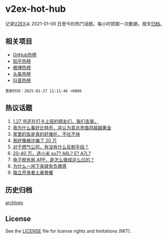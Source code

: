 # v2ex-hot-hub

 记录[V2EX](https://www.v2ex.com/)从 2021-01-06 日至今的热门话题。每小时抓取一次数据，按天[归档](archives)。
 
 ## 相关项目

- [GitHub热榜](https://github.com/snaildev/github-hot-hub)
- [知乎热榜](https://github.com/snaildev/zhihu-hot-hub)
- [微博热榜](https://github.com/snaildev/weibo-hot-hub)
- [头条热榜](https://github.com/snaildev/toutiao-hot-hub)
- [抖音热榜](https://github.com/snaildev/douyin-hot-hub)


 `更新时间：2025-01-27 11:11:46 +0800`

## 热议话题

1. [1.27 号还在打卡上班的朋友们，我们击掌。](https://www.v2ex.com/t/1108028)
1. [我为什么看好比特币，并认为其总市值将超越黄金](https://www.v2ex.com/t/1107964)
1. [家里的饭是真的好难吃，不吐不快](https://www.v2ex.com/t/1107919)
1. [我好像被诈骗了 20 万](https://www.v2ex.com/t/1107949)
1. [对于燃气公司，有没有什么反制手段？](https://www.v2ex.com/t/1107913)
1. [20-40 万，选小米 su7? A6L? E? A7L?](https://www.v2ex.com/t/1107957)
1. [电子税务局 APP，是怎么做成这么烂的？](https://www.v2ex.com/t/1107947)
1. [为什么一闲下来就有负罪感](https://www.v2ex.com/t/1107922)
1. [独立开发者土豪套餐](https://www.v2ex.com/t/1107963)

## 历史归档

[archives](archives)

## License

See the [LICENSE](LICENSE) file for license rights and limitations (MIT).
